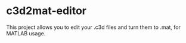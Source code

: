 # c3d2mat-editor
This project allows you to edit your .c3d files and turn them to .mat, for MATLAB usage.
